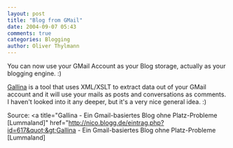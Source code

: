 ```yaml
---
layout: post
title: "Blog from GMail"
date: 2004-09-07 05:43
comments: true
categories: Blogging
author: Oliver Thylmann
---
```



You can now use your GMail Account as your Blog storage, actually as your blogging engine. :)

[Gallina](http://ion.gluch.org.mx/files/Hacks/gallina/) is a tool that uses XML/XSLT to extract data out of your GMail account and it will use your mails as posts and conversations as comments. I haven't looked into it any deeper, but it's a very nice general idea. :)

Source: &lt;a title=&quot;Gallina - Ein Gmail-basiertes Blog ohne Platz-Probleme [Lummaland]&quot; href=&quot;http://nico.blogg.de/eintrag.php?id=617&quot;&gt;Gallina - Ein Gmail-basiertes Blog ohne Platz-Probleme [Lummaland]


